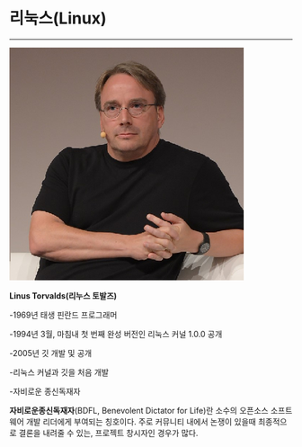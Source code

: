 # 리눅스\(Linux\)

---

![](/assets/토르발스.png)

**Linus Torvalds\(리누스 토발즈\)**

-1969년 태생 핀란드 프로그래머

-1994년 3월, 마침내 첫 번째 완성 버전인 리눅스 커널 1.0.0 공개

-2005년 깃 개발 및 공개

-리눅스 커널과 깃을 처음 개발

-자비로운 종신독재자

**자비로운종신독재자**\(BDFL, Benevolent Dictator for Life\)란 소수의 오픈소스 소프트웨어 개발 리더에게 부여되는 칭호이다. 주로 커뮤니티 내에서 논쟁이 있을때 최종적으로 결론을 내려줄 수 있는, 프로젝트 창시자인 경우가 많다.

